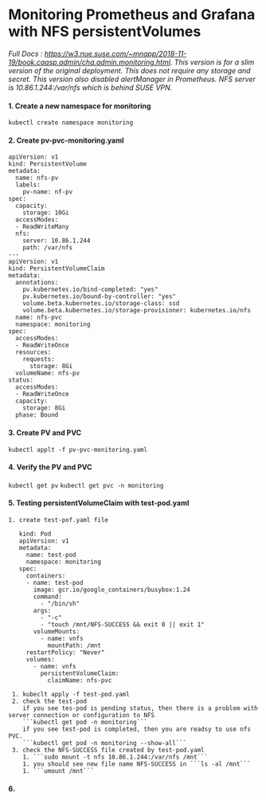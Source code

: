 # Monitoring Prometheus and Grafana with NFS persistentVolumes

*Full Docs : https://w3.nue.suse.com/~mnapp/2018-11-19/book.caasp.admin/cha.admin.monitoring.html. This version is for a slim version of the original deployment. This does not require any storage and secret. This version also disabled alertManager in Prometheus. NFS server is 10.86.1.244:/var/nfs which is behind SUSE VPN.*

#### 1. Create a new namespace for monitoring 
```kubectl create namespace monitoring```
#### 2. Create pv-pvc-monitoring.yaml
```
apiVersion: v1
kind: PersistentVolume
metadata:
  name: nfs-pv
  labels:
    pv-name: nf-pv
spec:
  capacity:
    storage: 10Gi
  accessModes:
  - ReadWriteMany
  nfs:
    server: 10.86.1.244
    path: /var/nfs
---
apiVersion: v1
kind: PersistentVolumeClaim
metadata:
  annotations:
    pv.kubernetes.io/bind-completed: "yes"
    pv.kubernetes.io/bound-by-controller: "yes"
    volume.beta.kubernetes.io/storage-class: ssd
    volume.beta.kubernetes.io/storage-provisioner: kubernetes.io/nfs
  name: nfs-pvc
  namespace: monitoring
spec:
  accessModes:
  - ReadWriteOnce
  resources:
    requests:
      storage: 8Gi
  volumeName: nfs-pv
status:
  accessModes:
  - ReadWriteOnce
  capacity:
    storage: 8Gi
  phase: Bound
```
#### 3. Create PV and PVC
```kubectl applt -f pv-pvc-monitoring.yaml```
#### 4. Verify the PV and PVC
```kubectl get pv```
```kubectl get pvc -n monitoring```
#### 5. Testing persistentVolumeClaim with test-pod.yaml
    1. create test-pof.yaml file
~~~
   kind: Pod
   apiVersion: v1
   metadata:
     name: test-pod
     namespace: monitoring
   spec:
     containers:
     - name: test-pod
       image: gcr.io/google_containers/busybox:1.24
       command:
         - "/bin/sh"
       args:
         - "-c"
         - "touch /mnt/NFS-SUCCESS && exit 0 || exit 1"
       volumeMounts:
         - name: vnfs
           mountPath: /mnt
     restartPolicy: "Never"
     volumes:
       - name: vnfs
         persistentVolumeClaim:
           claimName: nfs-pvc
~~~
     1. kubeclt apply -f test-pod.yaml
     2. check the test-pod
        if you see tes-pod is pending status, then there is a problem with server connection or configuration to NFS 
        ```kubectl get pod -n monitoring```
        if you see test-pod is completed, then you are readsy to use nfs PVC.
        ```kubectl get pod -n monitoring --show-all```
     3. check the NFS-SUCCESS file created by test-pod.yaml
        1. ```sudo mount -t nfs 10.86.1.244:/var/nfs /mnt```  
        1. you should see new file name NFS-SUCCESS in ```ls -al /mnt```
        1. ```umount /mnt```
#### 6.
   
